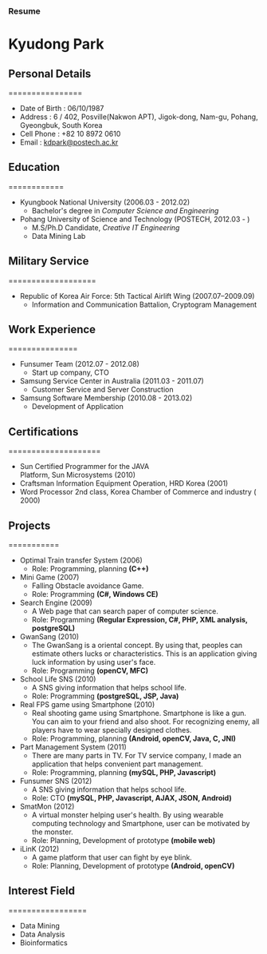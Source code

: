 ### Resume
# Kyudong Park

## Personal Details
================

- Date of Birth : 06/10/1987
- Address : 6 / 402, Posville(Nakwon APT), Jigok-dong, Nam-gu, Pohang, Gyeongbuk, South Korea
- Cell Phone : +82 10 8972 0610
- Email : kdpark@postech.ac.kr

## Education
============

- Kyungbook National University (2006.03 - 2012.02)
  * Bachelor's degree in *Computer Science and Engineering*
- Pohang University of Science and Technology (POSTECH, 2012.03 - )
  * M.S/Ph.D Candidate, *Creative IT Engineering* 
  * Data Mining Lab

## Military Service
===================
- Republic of Korea Air Force: 5th Tactical Airlift Wing (2007.07–2009.09)
  * Information and Communication Battalion, Cryptogram Management

## Work Experience
===============

- Funsumer Team (2012.07 - 2012.08)
  * Start up company, CTO
- Samsung Service Center in Australia (2011.03 - 2011.07)
  * Customer Service and Server Construction
- Samsung Software Membership (2010.08 - 2013.02)
  * Development of Application

## Certifications
====================

- Sun Certified Programmer for the JAVA Platform, Sun Microsystems (2010)
- Craftsman Information Equipment Operation, HRD Korea (2001)
- Word Processor 2nd class, Korea Chamber of Commerce and industry (2000)

## Projects
===========

- Optimal Train transfer System (2006)
  * Role: Programming, planning **(C++)**
- Mini Game (2007)
  * Falling Obstacle avoidance Game.
  * Role: Programming **(C#, Windows CE)**
- Search Engine (2009)
  * A Web page that can search paper of computer science.
  * Role: Programming **(Regular Expression, C#, PHP, XML analysis, postgreSQL)**
- GwanSang (2010)
  * The GwanSang is a oriental concept. By using that, peoples can estimate others lucks or characteristics. This is an application giving luck information by using user's face.
  * Role: Programming **(openCV, MFC)**
- School Life SNS (2010)
  * A SNS giving information that helps school life.
  * Role: Programming **(postgreSQL, JSP, Java)**
- Real FPS game using Smartphone (2010)
  * Real shooting game using Smartphone. Smartphone is like a gun. You can aim to your friend and also shoot. For recognizing enemy, all players have to wear specially designed clothes.
  * Role: Programming, planning **(Android, openCV, Java, C, JNI)**
- Part Management System (2011)
  * There are many parts in TV. For TV service company, I made an application that helps convenient part management.
  * Role: Programming, planning **(mySQL, PHP, Javascript)**
- Funsumer SNS (2012)
  * A SNS giving information that helps school life.
  * Role: CTO **(mySQL, PHP, Javascript, AJAX, JSON, Android)**
- SmatMon (2012)
  * A virtual monster helping user's health. By using wearable computing technology and Smartphone, user can be motivated by the monster.
  * Role: Planning, Development of prototype **(mobile web)**
- iLinK (2012)
  * A game platform that user can fight by eye blink.
  * Role: Planning, Development of prototype **(Android, openCV)**

## Interest Field
=================

- Data Mining
- Data Analysis
- Bioinformatics
